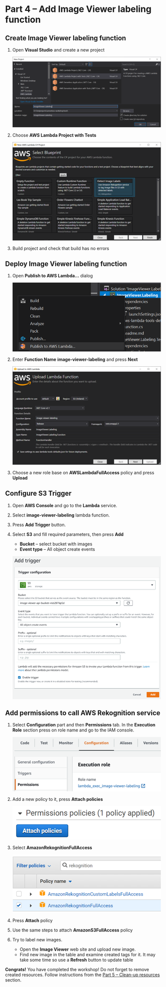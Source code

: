 # Part 4 – Add Image Viewer labeling function

## Create Image Viewer labeling function

1. Open **Visual Studio** and create a new project

     ![alt text](1.png)

2. Choose **AWS Lambda Project with Tests**

     ![alt text](2.png)

3. Build project and check that build has no errors

## Deploy Image Viewer labeling function

1. Open **Publish to AWS Lambda...** dialog

     ![alt text](3.png)

2. Enter **Function Name** **image-viewer-labeling** and press **Next**

     ![alt text](4.png)

3. Choose a new role base on **AWSLambdaFullAccess** policy and press **Upload**

## Configure S3 Trigger

1. Open **AWS Console** and go to the **Lambda** service.
2. Select **image-viewer-labeling** lambda function.
3. Press **Add Trigger** button.
4. Select **S3** and fill required parameters, then press **Add**
    - **Bucket** – select bucket with images
    - **Event type** – All object create events

     ![alt text](5.png)

## Add permissions to call AWS Rekognition service

1. Select **Configuration** part and then **Permissions** tab. In the **Execution Role** section press on role name and go to the IAM console.

     ![alt text](6.png)

2. Add a new policy to it, press **Attach policies**

     ![alt text](7.png)

3. Select **AmazonRekognitionFullAccess**

     ![alt text](8.png)

4. Press **Attach** policy

5. Use the same steps to attach **AmazonS3FullAccess** policy

6. Try to label new images.
    - Open the **Image Viewer** web site and upload new image.
    - Find new image in the table and examine created tags for it. It may take some time so use a **Refresh** button to update table

**Congrats!** You have completed the workshop! Do not forget to remove created resources. Follow instructions from the [Part 5 – Clean-up resources](../part5/part.md) section.
